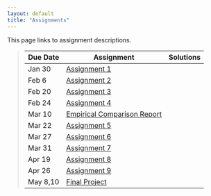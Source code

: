```yaml
---
layout: default
title: "Assignments"
---
```


This page links to assignment descriptions.

> Due Date |                Assignment                                | Solutions                                               |
> -------- | -------------------------------------------------------- | ------------------------------------------------------- |
> Jan 30   | [Assignment 1](../assign/assign01.html)                  |  |
> Feb 6    | [Assignment 2](../assign/assign02.html)                  |  |
> Feb 20   | [Assignment 3](../assign/assign03.html)                  |  |
> Feb 24   | [Assignment 4](../assign/assign04.html)                  |  |
> Mar 10   | [Empirical Comparison Report](../assign/emp_comp.html)   |           |
> Mar 22   | [Assignment 5](../assign/assign05.html)                  |  |
> Mar 27   | [Assignment 6](../assign/assign06.html)                  |  |
> Mar 31   | [Assignment 7](../assign/assign07.html)                  |  |
> Apr 19   | [Assignment 8](../assign/assign08.html)                  |  |
> Apr 26   | [Assignment 9](../assign/assign09.html)                  |  |
> May 8,10 | [Final Project](../assign/finalproj.html)                |           |
